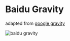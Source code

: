 Baidu Gravity
=============

adapted from [google gravity](http://mrdoob.com/projects/chromeexperiments/google-gravity/)

![baidu gravity](https://raw.githubusercontent.com/wayou/baidu-gravity/gh-pages/resource/screenshot.gif)
